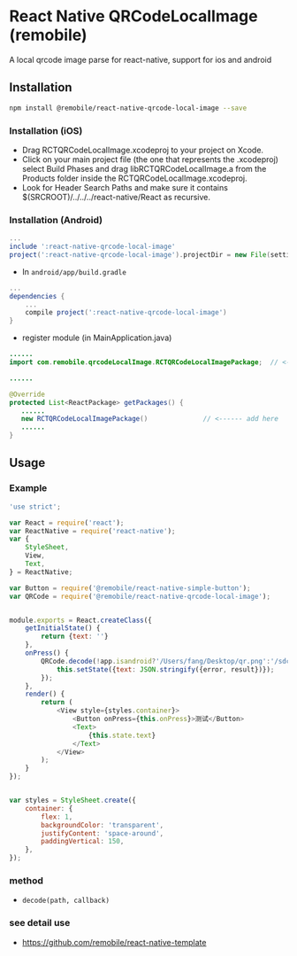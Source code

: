 # React Native QRCodeLocalImage (remobile)
A local qrcode image parse for react-native, support for ios and android

## Installation
```sh
npm install @remobile/react-native-qrcode-local-image --save
```
### Installation (iOS)
* Drag RCTQRCodeLocalImage.xcodeproj to your project on Xcode.
* Click on your main project file (the one that represents the .xcodeproj) select Build Phases and drag libRCTQRCodeLocalImage.a from the Products folder inside the RCTQRCodeLocalImage.xcodeproj.
* Look for Header Search Paths and make sure it contains $(SRCROOT)/../../../react-native/React as recursive.

### Installation (Android)
```gradle
...
include ':react-native-qrcode-local-image'
project(':react-native-qrcode-local-image').projectDir = new File(settingsDir, '../node_modules/@remobile/react-native-qrcode-local-image/android')
```

* In `android/app/build.gradle`

```gradle
...
dependencies {
    ...
    compile project(':react-native-qrcode-local-image')
}
```

* register module (in MainApplication.java)

```java
......
import com.remobile.qrcodeLocalImage.RCTQRCodeLocalImagePackage;  // <--- import

......

@Override
protected List<ReactPackage> getPackages() {
   ......
   new RCTQRCodeLocalImagePackage()              // <------ add here
   ......
}

```

## Usage

### Example
```js
'use strict';

var React = require('react');
var ReactNative = require('react-native');
var {
    StyleSheet,
    View,
    Text,
} = ReactNative;

var Button = require('@remobile/react-native-simple-button');
var QRCode = require('@remobile/react-native-qrcode-local-image');


module.exports = React.createClass({
    getInitialState() {
        return {text: ''}
    },
    onPress() {
        QRCode.decode(!app.isandroid?'/Users/fang/Desktop/qr.png':'/sdcard/qr.png', (error, result)=>{
            this.setState({text: JSON.stringify({error, result})});
        });
    },
    render() {
        return (
            <View style={styles.container}>
                <Button onPress={this.onPress}>测试</Button>
                <Text>
                    {this.state.text}
                </Text>
            </View>
        );
    }
});


var styles = StyleSheet.create({
    container: {
        flex: 1,
        backgroundColor: 'transparent',
        justifyContent: 'space-around',
        paddingVertical: 150,
    },
});
```

### method
- `decode(path, callback)`


### see detail use
* https://github.com/remobile/react-native-template
